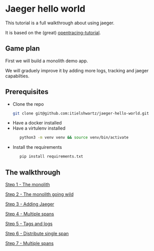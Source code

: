 Jaeger hello world
==================

This tutorial is a full walkthrough about using jaeger.

It is based on the (great) [opentracing-tutorial](https://github.com/yurishkuro/opentracing-tutorial/tree/master/python).

Game plan
---------

First we will build a monolith demo app.

We will graduely improve it by adding more logs, tracking and jaeger capabilties.

Prerequisites
-------------

* Clone the repo
    ```bash
    git clone git@github.com:itielshwartz/jaeger-hello-world.git
    ```
* Have a docker installed
* Have a virtulenv installed
     ```bash
        python3 -m venv venv && source venv/bin/activate
     ```
 * Install the requirements
     ``` bash
        pip install requirements.txt
    ```
            
The walkthrough
---------------
[Step 1 - The monolith](https://github.com/itielshwartz/jaeger-hello-world/tree/step-1-the-monolith)

[Step 2 - The monolith going wild](https://github.com/itielshwartz/jaeger-hello-world/tree/step-2-the-monolith-going-wild)

[Step 3 - Adding Jaeger ](https://github.com/itielshwartz/jaeger-hello-world/tree/step-3-adding-jaeger)

[Step 4 - Multiple spans](https://github.com/itielshwartz/jaeger-hello-world/tree/step-4-multiple-spans)

[Step 5 - Tags and logs](https://github.com/itielshwartz/jaeger-hello-world/tree/step-5-tags-and-logs)

[Step 6 - Distribute single span](https://github.com/itielshwartz/jaeger-hello-world/tree/step-6-distribute-single-span)

[Step 7 - Multiple spans](https://github.com/itielshwartz/jaeger-hello-world/tree/step-7-distribute-multiple-spans)


